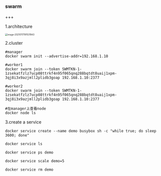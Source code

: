 ### swarm

+++

1.architecture

<img src="/Users/gld/Library/Application Support/typora-user-images/image-20210117191531943.png" alt="image-20210117191531943" style="zoom:50%;" />



2.cluster

```shell
#manager
docker swarm init --advertise-addr=192.168.1.10

#worker1
docker swarm join --token SWMTKN-1-1zsekatfzlz7ucp08ttrkf4n95f065qnq288bqtdt8uaij1xpm-3qj8i3x9azjmll2plidb3goap 192.168.1.10:2377

#worker2
docker swarm join --token SWMTKN-1-1zsekatfzlz7ucp08ttrkf4n95f065qnq288bqtdt8uaij1xpm-3qj8i3x9azjmll2plidb3goap 192.168.1.10:2377

#在manager上查看node
docker node ls 
```



3.create a service

```shell
docker service create --name demo busybox sh -c "while true; do sleep 3600; done"

docker service ls

docker service ps demo

docker service scale demo=5

docker service rm demo
```